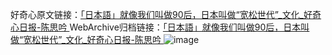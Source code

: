 好奇心原文链接：[「日本語」就像我们叫做90后，日本叫做“宽松世代”_文化_好奇心日报-陈思吟 ](https://www.qdaily.com/articles/11647.html)
WebArchive归档链接：[「日本語」就像我们叫做90后，日本叫做“宽松世代”_文化_好奇心日报-陈思吟 ](http://web.archive.org/web/20190623170856/https://www.qdaily.com/articles/11647.html)
![image](http://ww3.sinaimg.cn/large/007d5XDply1g3wael9zojj30u02xttwz)